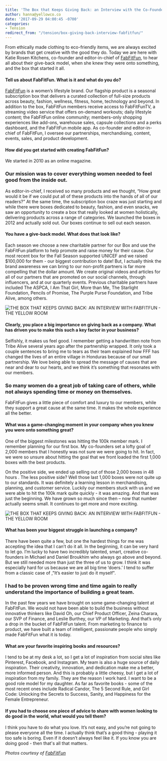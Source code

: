 ```yaml
---
title: 'The Box that Keeps Giving Back: an Interview with the Co-Founder of FabFitFun'
author: hanna@yellowco.co
date: '2017-09-29 04:00:45 -0700'
categories:
- Tension
redirect_from: "/tension/box-giving-back-interview-fabfitfun/"
---
```


From ethically made clothing to eco-friendly items, we are always excited by brands that get creative with the good they do. Today we are here with Katie Rosen Kitchens, co-founder and editor-in-chief of [FabFitFun](https://fabfitfun.com/), to hear all about their give-back model, when she knew they were onto something, and the box that started it all.

#### Tell us about FabFitFun. What is it and what do you do?

[FabFitFun](https://fabfitfun.com/) is a women’s lifestyle brand. Our flagship product is a seasonal subscription box that delivers a curated collection of full-size products across beauty, fashion, wellness, fitness, home, technology and beyond. In addition to the box, FabFitFun members receive access to FabFitFunTV, a streaming video service that offers on-demand workouts; daily lifestyle content; the FabFitFun online community; members-only shopping experiences like add-ons, warehouse sales, capsule collections and a perks dashboard, and the FabFitFun mobile app. As co-founder and editor-in-chief of FabFitFun, I oversee our partnerships, merchandising, content, events, sales, and product development.

#### How did you get started with creating FabFitFun?

We started in 2010 as an online magazine.

### Our mission was to cover everything women needed to feel good from the inside out.

As editor-in-chief, I received so many products and we thought, “How great would it be if we could put all of these products into the hands of all of our readers?” At the same time, the subscription box craze was just starting and while there were boxes dedicated to beauty, fashion, and even snacks, we saw an opportunity to create a box that really looked at women holistically, delivering products across a range of categories. We launched the boxes in 2012 and actually sold out. Our boxes continue to sell out each season.

#### You have a give-back model. What does that look like?

Each season we choose a new charitable partner for our Box and use the FabFitFun platform to help promote and raise money for their cause. Our most recent box for the Fall Season supported UNICEF and we raised $100,000 for them - our biggest contribution to date! But, I actually think the brand awareness we can bring to our non-profit partners is far more compelling that the dollar amount. We create original videos and articles for all of our partners that are promoted on our social channels, through influencers, and at our quarterly events. Previous charitable partners have included The ASPCA, I Am That Girl, More than Me, The Starlight Foundation, Pencils of Promise, The Purple Purse Foundation, and Tribe Alive, among others.

![THE BOX THAT KEEPS GIVING BACK: AN INTERVIEW WITH FABFITFUN - THE YELLOW ROOM](http://yellowco.co/wp-content/uploads/2017/09/065A6927.jpg)

#### Clearly, you place a big importance on giving back as a company. What has driven you to make this such a key factor in your business?

Selfishly, it makes us feel good. I remember getting a handwritten note from Tribe Alive several years ago after the partnership wrapped. It only took a couple sentences to bring me to tears as their team explained how FFF has changed the lives of an entire village in Honduras because of our small partnership. We love being able to spread the message of causes that are near and dear to our hearts, and we think it’s something that resonates with our members.

### So many women do a great job of taking care of others, while not always spending time or money on themselves.

FabFitFun gives a little piece of comfort and luxury to our members, while they support a great cause at the same time. It makes the whole experience all the better.

#### What was a game-changing moment in your company when you knew you were onto something great?

One of the biggest milestones was hitting the 100k member mark. I remember planning for our first box. My co-founders set a lofty goal of 2,000 members that I honestly was not sure we were going to hit. In fact, we were so unsure about hitting the goal that we front loaded the first 1,000 boxes with the best products.

On the positive side, we ended up selling out of those 2,000 boxes in 48 hours . The less positive side? Well those last 1,000 boxes were not quite up to our standards. It was definitely a learning lesson in merchandising, planning, and customer service. Luckily our members stuck with us and we were able to hit the 100k mark quite quickly - it was amazing. And that was just the beginning. We have grown so much since then – now that number actually seems small. It continues to get more and more exciting.

![THE BOX THAT KEEPS GIVING BACK: AN INTERVIEW WITH FABFITFUN - THE YELLOW ROOM](http://yellowco.co/wp-content/uploads/2017/09/065A7334.jpg)

#### What has been your biggest struggle in launching a company?

There have been quite a few, but one the hardest things for me was accepting the idea that I can’t do it all. In the beginning, it can be very hard to let go. I’m lucky to have two incredibly talented, smart, creative co-founders in Michael and Daniel Broukhim who always go above and beyond. But we still needed more than just the three of us to grow. I think it was especially hard for us because we are all big time ‘doers.’ I tend to suffer from a classic case of ,"It’s easier to just do it myself".

### I had to be proven wrong time and time again to really understand the importance of building a great team.

In the past few years we have brought on some game-changing talent at FabFitFun. We would not have been able to build the business without innovative thinkers like David Oh, our Chief Product Officer, Zeina Charara, our SVP of Finance, and Leslie Burthey, our VP of Marketing. And that’s only a drop in the bucket of FabFitFun talent. From marketing to finance to product, we have built a team of intelligent, passionate people who simply made FabFitFun what it is today.

#### What are your favorite inspiring books and resources?

I tend to be at my desk a lot, so I get a lot of inspiration from social sites like Pinterest, Facebook, and Instagram. My team is also a huge source of daily inspiration. Their creativity, innovation, and dedication make me a better, more informed person. And this is probably a little cheesy, but I get a lot of inspiration from my family. They are the reason I work hard. I want to be a good role model for my daughter. As far as favorite books - some of the most recent ones include Radical Candor, The 5 Second Rule, and Girl Code: Unlocking the Secrets to Success, Sanity, and Happiness for the Female Entrepreneur.

#### If you had to choose one piece of advice to share with women looking to do good in the world, what would you tell them?

I think you have to do what you love. It’s not easy, and you’re not going to please everyone all the time. I actually think that’s a good thing - playing it too safe is boring. Even if it doesn’t always feel like it. If you know you are doing good - then that's all that matters.

_Photos courtesy of [FabFitFun](https://fabfitfun.com/)_
